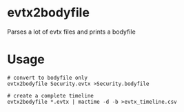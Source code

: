 # evtx2bodyfile
Parses a lot of evtx files and prints a bodyfile

# Usage

```shell
# convert to bodyfile only
evtx2bodyfile Security.evtx >Security.bodyfile

# create a complete timeline
evtx2bodyfile *.evtx | mactime -d -b >evtx_timeline.csv
```

